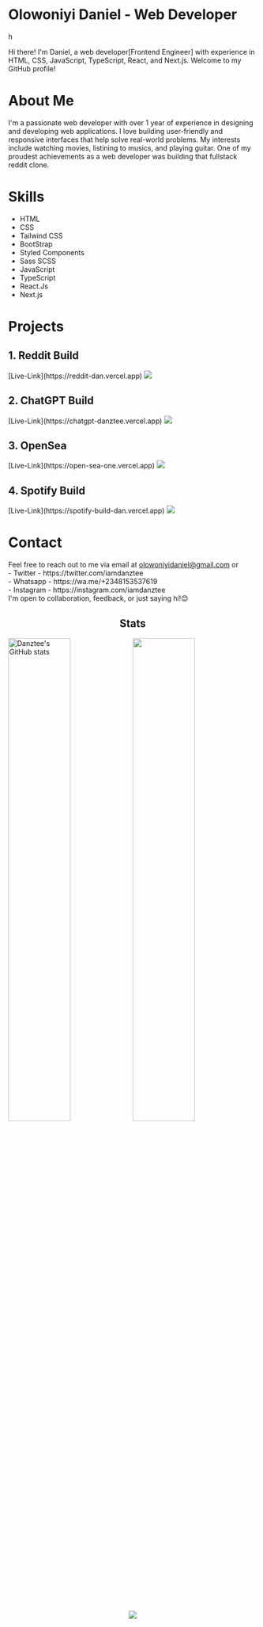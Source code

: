 <h1>Olowoniyi Daniel - Web Developer</h1>
h
<p>Hi there! I'm Daniel, a web developer[Frontend Engineer] with experience in HTML, CSS, JavaScript, TypeScript, React, and Next.js. Welcome to my GitHub profile!
</p>

<h1>About Me</h1>
<p>I'm a passionate web developer with over 1 year of experience in designing and developing web applications. I love building user-friendly and responsive interfaces that help solve real-world problems. My interests include watching movies, listining to musics, and playing guitar. One of my proudest achievements as a web developer was building that fullstack reddit clone.</p>

<h1>Skills</h1>
<ul>
  <li>HTML</li>
  <li>CSS</li>
  <li>Tailwind CSS</li>
  <li>BootStrap</li>
  <li>Styled Components</li>
  <li>Sass SCSS</li>
  <li>JavaScript</li>
  <li>TypeScript</li>
  <li>React.Js</li>
  <li>Next.js</li>
</ul>

<h1>Projects</h1>
<h2>1. Reddit Build</h2>
[Live-Link](https://reddit-dan.vercel.app)
<img src='https://res.cloudinary.com/dhr6ts5i8/image/upload/v1684857945/Screenshot_2023-05-23_at_16.55.05_vl4t1w.png' />

<h2>2. ChatGPT Build</h2>
[Live-Link](https://chatgpt-danztee.vercel.app)
<img src='https://res.cloudinary.com/dhr6ts5i8/image/upload/v1684858627/Screenshot_2023-03-25_at_07.36.22_co3bfy.png' />

<h2>3. OpenSea</h2>
[Live-Link](https://open-sea-one.vercel.app)
<img src='https://res.cloudinary.com/dhr6ts5i8/image/upload/v1684858836/Screenshot_2023-05-23_at_17.19.51_xtiiop.png' />

<h2>4. Spotify Build</h2>
[Live-Link](https://spotify-build-dan.vercel.app)
<img src='https://res.cloudinary.com/dhr6ts5i8/image/upload/v1684859209/Screenshot_2023-05-23_at_17.26.13_awgcye.png' />


<h1>Contact</h1>
Feel free to reach out to me via email at
<a href="mailto:olowoniyidaniel@gmail.com">olowoniyidaniel@gmail.com</a> or
<br />
- Twitter - https://twitter.com/iamdanztee <br />
- Whatsapp - https://wa.me/+2348153537619 <br />
- Instagram - https://instagram.com/iamdanztee <br />
I'm open to collaboration, feedback, or just saying hi!😊 
         
<h2 align="center">Stats</h2>
<a href="http://www.github.com/Danztee"><img src="https://github-readme-stats.vercel.app/api?username=Danztee&show_icons=true&hide=&count_private=true&title_color=14b8a6&text_color=6366f1&icon_color=14b8a6&bg_color=0f172a&hide_border=true&show_icons=true" width="50%" alt="Danztee's GitHub stats" /></a><a href="http://www.github.com/Danztee"><img src="https://github-readme-streak-stats.herokuapp.com/?user=Danztee&stroke=6366f1&background=0f172a&ring=14b8a6&fire=14b8a6&currStreakNum=6366f1&currStreakLabel=14b8a6&sideNums=6366f1&sideLabels=6366f1&dates=6366f1&hide_border=true" width="50%"/></a>

<p align="center"><a href="https://www.codewars.com/users/Danztee/" target="_blank"><img src="https://www.codewars.com/users/Danztee/badges/large"></a></p>

<!---
Danztee/Danztee is a ✨ special ✨ repository because its `README.md` (this file) appears on your GitHub profile.
You can click the Preview link to take a look at your changes.
--->
